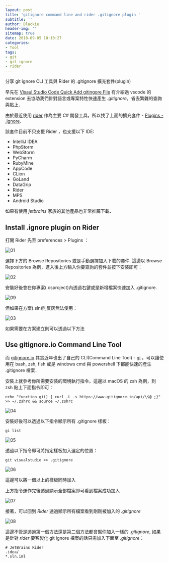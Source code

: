 ```yaml
---
layout: post
title: 'gitignore command line and rider .gitignore plugin '
subtitle: ''
author: Blackie
header-img: ''
sitemap: true
date: 2018-09-05 10:10:27
categories:
- Tool
tags:
- git
- git ignore
- rider
---
```


分享 git ignore CLI 工具與 Rider 的 .gitignore 擴充套件(plugin)

<!-- More -->

早先在 [Visaul Studio Code Quick Add gitingore File](http://blackie1019.github.io/2017/03/22/Visaul-Studio-Code-Quick-Add-gitingore-File/)  有介紹過 vscode 的 extension 去協助我們針對語言或專案特性快速產生 *.gitignore*，省去繁雜的查詢與貼上．

由於最近使用 [rider](https://www.jetbrains.com/rider/) 作為主要 *C#* 開發工具，所以找了上面的擴充套件 - [Plugins - .ignore](https://plugins.jetbrains.com/plugin/7495--ignore).

該套件目前不只支援 Rider ，也支援以下 IDE:
- IntelliJ IDEA  
- PhpStorm  
- WebStorm  
- PyCharm  
- RubyMine  
- AppCode  
- CLion 
- GoLand  
- DataGrip  
- Rider  
- MPS  
- Android Studio

如果有使用 *jetbrains* 家族的其他產品也非常推薦下載．

## Install .ignore plugin on Rider ##

打開 Rider 先至 preferences > Plugins ：

![01](01.png)

選擇下方的 Browse Repositories 或是手動選擇加入下載的套件. 這邊以 Browse Repositories 為例，進入後上方輸入你要查詢的套件並按下安裝即可：

![02](02.png)

安裝好後會在你專案(.csproject)內透過右鍵或是新增檔案快速加入 .gitignore.

![09](09.png)

 但如果在方案(.sln)則反灰無法使用： 

![03](03.png)

如果需要在方案建立則可以透過以下方法

## Use gitignore.io Command Line Tool ##

而 [gitignore.io](https://www.gitignore.io/) 其實近年也出了自己的 CLI(Command Line Tool) - [gi](https://github.com/joeblau/gitignore.io) ，可以讓使用在 bash, zsh, fish 或是 windows cmd 與 powershell 下都能快速的產生 .gitignore 檔案．

安裝上就參考你所需要安裝的環境執行指令，這邊以 macOS 的 zsh 為例，到 zsh 貼上下面指令即可：


    echo "function gi() { curl -L -s https://www.gitignore.io/api/\$@ ;}" >> ~/.zshrc && source ~/.zshrc

![04](04.png)

安裝好後可以透過以下指令顯示所有 .gitignore 樣板：

    gi list

![05](05.png)

透過以下指令即可將指定樣板加入選定的位置：

    git visualstudio >> .gitignore

![06](06.png)

這邊可以將一個以上的樣板同時加入

上方指令運作完後透過顯示全部檔案即可看到檔案成功加入

![07](07.png)

接著，可以回到 *Rider* 透過顯示所有檔案看到剛剛被加入的 *.gitignore*

![08](08.png)

這邊不管是透過第一個方法還是第二個方法都會幫你加入一樣的 *.gitignore*, 如果是針對 *rider* 要客製化 git ignore 檔案的話只需加入下面至 *.gitignore*：

    # JetBrains Rider
    .idea/
    *.sln.iml

